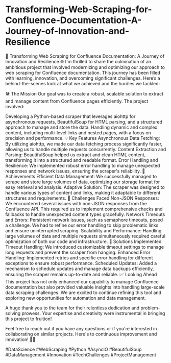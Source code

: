 # Transforming-Web-Scraping-for-Confluence-Documentation-A-Journey-of-Innovation-and-Resilience

🚀 Transforming Web Scraping for Confluence Documentation: A Journey of Innovation and Resilience 🌐
I'm thrilled to share the culmination of an ambitious project that involved modernizing and optimizing our approach to web scraping for Confluence documentation. This journey has been filled with learning, innovation, and overcoming significant challenges. Here’s a behind-the-scenes look at what we achieved and the hurdles we tackled:

🛠 The Mission
Our goal was to create a robust, scalable solution to extract and manage content from Confluence pages efficiently. The project involved:

Developing a Python-based scraper that leverages aiohttp for asynchronous requests, BeautifulSoup for HTML parsing, and a structured approach to manage and store the data.
Handling dynamic and complex content, including multi-level links and nested pages, with a focus on precision and performance.
💡 Key Features
Asynchronous Data Fetching: By utilizing aiohttp, we made our data fetching process significantly faster, allowing us to handle multiple requests concurrently.
Content Extraction and Parsing: BeautifulSoup helped us extract and clean HTML content, transforming it into a structured and readable format.
Error Handling and Resilience: We implemented robust error handling to manage unexpected responses and network issues, ensuring the scraper's reliability.
🌟 Achievements
Efficient Data Management: We successfully managed to scrape and store large volumes of data, optimizing our storage format for easy retrieval and analysis.
Adaptive Solution: The scraper was designed to handle various types of content and links, making it adaptable to different structures and requirements.
🚧 Challenges Faced
Non-JSON Responses: We encountered several issues with non-JSON responses from the Confluence API. This required us to implement comprehensive checks and fallbacks to handle unexpected content types gracefully.
Network Timeouts and Errors: Persistent network issues, such as semaphore timeouts, posed a challenge. We had to refine our error handling to skip problematic links and ensure uninterrupted scraping.
Scalability and Performance: Handling large volumes of data and multiple requests simultaneously required careful optimization of both our code and infrastructure.
🔧 Solutions Implemented
Timeout Handling: We introduced customizable timeout settings to manage long requests and prevent the scraper from hanging.
Enhanced Error Handling: Implemented retries and specific error handling for different exceptions to ensure robust performance.
Scheduled Updates: Added a mechanism to schedule updates and manage data backups efficiently, ensuring the scraper remains up-to-date and reliable.
📈 Looking Ahead
This project has not only enhanced our capability to manage Confluence documentation but also provided valuable insights into handling large-scale data scraping challenges. We are excited to continue refining this tool and exploring new opportunities for automation and data management.

A huge thank you to the team for their relentless dedication and problem-solving prowess. Your expertise and creativity were instrumental in bringing this project to fruition!

Feel free to reach out if you have any questions or if you're interested in collaborating on similar projects. Here's to continuous improvement and innovation! 🚀✨

#DataScience #WebScraping #Python #AsyncIO #BeautifulSoup #DataManagement #Innovation #TechChallenges #ProjectManagement
